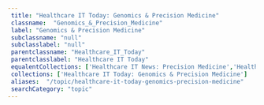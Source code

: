```yaml
--- 
 title: "Healthcare IT Today: Genomics & Precision Medicine" 
 classname:  "Genomics_&_Precision_Medicine" 
 label: "Genomics & Precision Medicine" 
 subclassname: "null" 
 subclasslabel: "null" 
 parentclassname: "Healthcare_IT_Today" 
 parentclasslabel: "Healthcare IT Today" 
 equalentCollections: ['Healthcare IT News: Precision Medicine','Healthcare IT News: Precision Health','Symplur: -hash-CRISPR','Medigy: Precision Medicine','Healthcare IT News: Genomics'] 
 collections: ['Healthcare IT Today: Genomics & Precision Medicine']
 aliases:  "/topic/healthcare-it-today-genomics-precision-medicine"  
 searchCategory: "topic" 
---
```

